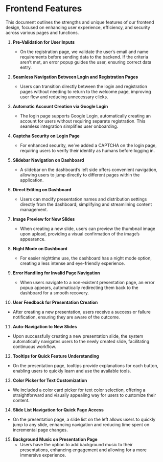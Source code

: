 # Frontend Features

This document outlines the strengths and unique features of our frontend design, focused on enhancing user experience, efficiency, and security across various pages and functions.

1. **Pre-Validation for User Inputs**  
   - On the registration page, we validate the user’s email and name requirements before sending data to the backend. If the criteria aren’t met, an error popup guides the user, ensuring correct data entry.

2. **Seamless Navigation Between Login and Registration Pages**  
   - Users can transition directly between the login and registration pages without needing to return to the welcome page, improving user flow and reducing unnecessary clicks.

3. **Automatic Account Creation via Google Login**  
   - The login page supports Google Login, automatically creating an account for users without requiring separate registration. This seamless integration simplifies user onboarding.

4. **Captcha Security on Login Page**  
   - For enhanced security, we’ve added a CAPTCHA on the login page, requiring users to verify their identity as humans before logging in.

5. **Slidebar Navigation on Dashboard**  
   - A slidebar on the dashboard’s left side offers convenient navigation, allowing users to jump directly to different pages within the application.

6. **Direct Editing on Dashboard**  
   - Users can modify presentation names and distribution settings directly from the dashboard, simplifying and streamlining content management.

7. **Image Preview for New Slides**  
   - When creating a new slide, users can preview the thumbnail image upon upload, providing a visual confirmation of the image’s appearance.

8. **Night Mode on Dashboard**  
   - For easier nighttime use, the dashboard has a night mode option, creating a less intense and eye-friendly experience.

9. **Error Handling for Invalid Page Navigation**  
   - When users navigate to a non-existent presentation page, an error popup appears, automatically redirecting them back to the dashboard for a smooth recovery.

10. **User Feedback for Presentation Creation**  
   - After creating a new presentation, users receive a success or failure notification, ensuring they are aware of the outcome.

11. **Auto-Navigation to New Slides**  
   - Upon successfully creating a new presentation slide, the system automatically navigates users to the newly created slide, facilitating continuous workflow.

12. **Tooltips for Quick Feature Understanding**  
   - On the presentation page, tooltips provide explanations for each button, enabling users to quickly learn and use the available tools.

13. **Color Picker for Text Customization**  
   - We included a color card picker for text color selection, offering a straightforward and visually appealing way for users to customize their content.

14. **Slide List Navigation for Quick Page Access**  
   - On the presentation page, a slide list on the left allows users to quickly jump to any slide, enhancing navigation and reducing time spent on incremental page changes.

15. **Background Music on Presentation Page**  
    - Users have the option to add background music to their presentations, enhancing engagement and allowing for a more immersive experience.